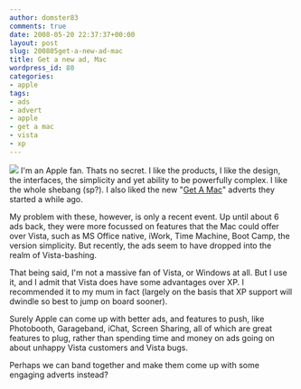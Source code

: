 ```yaml
---
author: domster83
comments: true
date: 2008-05-20 22:37:37+00:00
layout: post
slug: 200805get-a-new-ad-mac
title: Get a new ad, Mac
wordpress_id: 80
categories:
- apple
tags:
- ads
- advert
- apple
- get a mac
- vista
- xp
---
```


![](http://static.squarespace.com/static/50fbdd03e4b09c7c8a79f7ae/50fbdd87e4b075d7a3c11a69/50fbdd87e4b075d7a3c11a98/1211323273000/picture-1.jpg?format=original)
I'm an Apple fan. Thats no secret. I like the products, I like the design, the interfaces, the simplicity and yet ability to be powerfully complex. I like the whole shebang (sp?). I also liked the new "[Get A Mac](http://www.apple.com/getamac/ads/)" adverts they started a while ago.




My problem with these, however, is only a recent event. Up until about 6 ads back, they were more focussed on features that the Mac could offer over Vista, such as MS Office native, iWork, Time Machine, Boot Camp, the version simplicity. But recently, the ads seem to have dropped into the realm of Vista-bashing.




That being said, I'm not a massive fan of Vista, or Windows at all. But I use it, and I admit that Vista does have some advantages over XP. I recommended it to my mum in fact (largely on the basis that XP support will dwindle so best to jump on board sooner). 




Surely Apple can come up with better ads, and features to push, like Photobooth, Garageband, iChat, Screen Sharing, all of which are great features to plug, rather than spending time and money on ads going on about unhappy Vista customers and Vista bugs.




Perhaps we can band together and make them come up with some engaging adverts instead?
